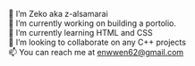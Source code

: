 👋 I’m Zeko aka z-alsamarai <br>
🔭 I’m currently working on building a portolio. <br>
🌱 I’m currently learning HTML and CSS <br>
👯 I’m looking to collaborate on any C++ projects <br>
📫 You can reach me at enwwen62@gmail.com <br>
